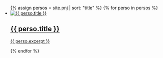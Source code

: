 <ul class="pnj-grid">
{% assign persos = site.pnj | sort: "title" %}
{% for perso in persos %}
  <li>
    <a href="{{ perso.url | relative_url }}">
      <img src="{{ perso.image | relative_url }}" alt="{{ perso.title }}">
      <h2>{{ perso.title }}</h2>
      <p>{{ perso.excerpt }}</p>
    </a>
  </li>
{% endfor %}
</ul>
